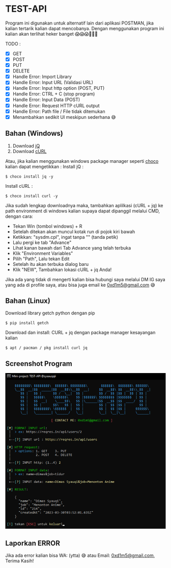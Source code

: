 # TEST-API
Program ini digunakan untuk alternatif lain dari aplikasi POSTMAN, jika kalian tertarik kalian dapat mencobanya. Dengan menggunakan program ini kalian akan terlihat heker banget 😱😱😱🥶🥶🥵

TODO :
- [x] GET
- [x] POST
- [x] PUT
- [x] DELETE
- [x] Handle Error: Import Library
- [x] Handle Error: Input URL (Validasi URL)
- [x] Handle Error: Input http option (POST, PUT)
- [x] Handle Error: CTRL + C (stop program)
- [x] Handle Error: Input Data (POST)
- [x] Handle Error: Request HTTP cURL output
- [x] Handle Error: Path file / File tidak ditemukan
- [x] Menambahkan sedikit UI meskipun sederhana 😅

## Bahan (Windows)
1. Download [jQ](https://github.com/stedolan/jq/releases/download/jq-1.6/jq-win64.exe)
2. Download [cURL](https://curl.se/windows/)

Atau, jika kalian menggunakan windows package manager seperti [choco](https://chocolatey.org/) kalian dapat mengetikkan :
Install jQ :
```
$ choco install jq -y
```

Install cURL :
```
$ choco install curl -y
```

Jika sudah lengkap downloadnya maka, tambahkan aplilkasi (cURL + jq) ke path environment di windows kalian supaya dapat dipanggil melalui CMD,
dengan cara:
- Tekan Win (tombol windows) + R
- Setelah ditekan akan muncul kotak run di pojok kiri bawah
- Ketikkan: "sysdm.cpl", ingat tanpa "" (tanda petik)
- Lalu pergi ke tab "Advance"
- Lihat kanan bawah dari Tab Advance yang telah terbuka
- Klik "Environment Variables"
- Pilih "Path", Lalu tekan Edit
- Setelah itu akan terbuka dialog baru
- Klik "NEW", Tambahkan lokasi cURL + jq Anda!

Jika ada yang tidak di mengerti kalian bisa hubungi saya melalui DM IG saya yang ada di profile saya, atau bisa juga email ke 0xd1m5@gmail.com 😅

## Bahan (Linux)
Download library getch python dengan pip
```
$ pip install getch
```
Download dan install: CURL + jq dengan package manager kesayangan kalian
```
$ apt / pacman / pkg install curl jq
```

## Screenshot Program
<img src="proof.png">

## Laporkan ERROR
Jika ada error kalian bisa WA: (ytta) 😅 atau Email: 0xd1m5@gmail.com, Terima Kasih!
